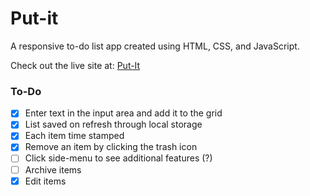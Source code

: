 # Put-it
A responsive to-do list app created using HTML, CSS, and JavaScript.

Check out the live site at: [Put-It](https://put-it.netlify.com/)

### To-Do
- [x] Enter text in the input area and add it to the grid
- [x] List saved on refresh through local storage
- [x] Each item time stamped
- [x] Remove an item by clicking the trash icon
- [ ] Click side-menu to see additional features (?)
- [ ] Archive items
- [x] Edit items
